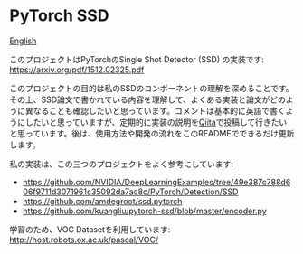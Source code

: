 # PyTorch SSD

[English](https://github.com/birosjh/pytorch_ssd/blob/main/README.md)

このプロジェクトはPyTorchのSingle Shot Detector (SSD) の実装です: https://arxiv.org/pdf/1512.02325.pdf

このプロジェクトの目的は私のSSDのコンポーネントの理解を深めることです。その上、SSD論文で書かれている内容を理解して、よくある実装と論文がどのように異なることも確認したいと思っています。コメントは基本的に英語で書くようにしたいと思っていますが、定期的に実装の説明を[Qiita](https://qiita.com/birosjh)で投稿して行きたいと思っています。後は、使用方法や開発の流れをこのREADMEでできるだけ更新します。

私の実装は、この三つのプロジェクトをよく参考にしています:

- https://github.com/NVIDIA/DeepLearningExamples/tree/49e387c788d606f9711d3071961c35092da7ac8c/PyTorch/Detection/SSD
- https://github.com/amdegroot/ssd.pytorch
- https://github.com/kuangliu/pytorch-ssd/blob/master/encoder.py

学習のため、VOC Datasetを利用しています: http://host.robots.ox.ac.uk/pascal/VOC/